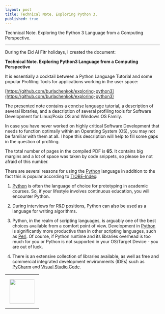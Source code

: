 ```yaml
---
layout: post
title: Technical Note. Exploring Python 3.
published: true
---
```


Technical Note. Exploring the Python 3 Language from a Computing Perspective.

---

During the Eid Al Fitr holidays, I created the document:

**Technical Note. Exploring Python3 Language from a Computing Perspective** 

It is essentially a cocktail between a Python Language Tutorial and some popular Profiling Tools for applications working in the user space:

[https://github.com/burlachenkok/exploring-python3](https://github.com/burlachenkok/exploring-python3)

The presented note contains a concise language tutorial, a description of several libraries, and a description of several profiling tools for Software Development for Linux/Posix OS and Windows OS Family. 

In case you have never worked on highly critical Software Development that needs to function optimally within an Operating System (OS), you may not be familiar with them at all. I hope this description will help to fill some gaps in the question of profiling.

The total number of pages in the compiled PDF is **65**. It contains big margins and a lot of space was taken by code snippets, so please be not afraid of this number.

There are several reasons for using the [Python](https://www.python.org/) language in addition to the fact this is popular according to [TIOBE-Index](https://www.tiobe.com/tiobe-index/):

1. [Python](https://www.python.org/) is often the language of choice for prototyping in academic courses. So, if your lifestyle involves continuous education, you will encounter Python.

2. During interviews for R&D positions, Python can also be used as a language for writing algorithms.

3. Python, in the realm of scripting languages, is arguably one of the best choices available from a comfort point of view. Development in [Python](https://www.python.org/) is significantly more productive than in other scripting languages, such as [Perl](https://www.perl.org/). Of course, if Python runtime and its libraries overhead is too much for you or Python is not supported in your OS/Target Device - you are out of luck.

5. There is an extensive collection of libraries available, as well as free and commercial integrated development environments (IDEs) such as [PyCharm](https://www.jetbrains.com/pycharm/) and [Visual Studio Code](https://code.visualstudio.com/).

<table>
<tr>
<td style="padding: 15px"> <img height="80px" src="https://burlachenkok.github.io/materials/python-logo.svg"/></td>
</tr>
</table>
